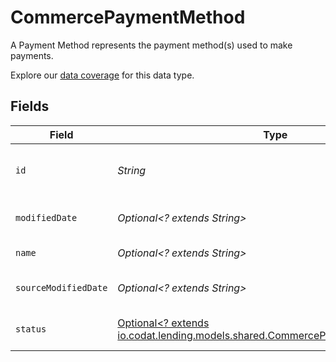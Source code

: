 # CommercePaymentMethod

A Payment Method represents the payment method(s) used to make payments.

Explore our [data coverage](https://knowledge.codat.io/supported-features/commerce?view=tab-by-data-type&dataType=commerce-paymentMethods) for this data type.


## Fields

| Field                                                                                                                                | Type                                                                                                                                 | Required                                                                                                                             | Description                                                                                                                          | Example                                                                                                                              |
| ------------------------------------------------------------------------------------------------------------------------------------ | ------------------------------------------------------------------------------------------------------------------------------------ | ------------------------------------------------------------------------------------------------------------------------------------ | ------------------------------------------------------------------------------------------------------------------------------------ | ------------------------------------------------------------------------------------------------------------------------------------ |
| `id`                                                                                                                                 | *String*                                                                                                                             | :heavy_check_mark:                                                                                                                   | A unique, persistent identifier for this record                                                                                      | 13d946f0-c5d5-42bc-b092-97ece17923ab                                                                                                 |
| `modifiedDate`                                                                                                                       | *Optional<? extends String>*                                                                                                         | :heavy_minus_sign:                                                                                                                   | N/A                                                                                                                                  | 2022-10-23 00:00:00 +0000 UTC                                                                                                        |
| `name`                                                                                                                               | *Optional<? extends String>*                                                                                                         | :heavy_minus_sign:                                                                                                                   | The name of the PaymentMethod                                                                                                        | Alipay                                                                                                                               |
| `sourceModifiedDate`                                                                                                                 | *Optional<? extends String>*                                                                                                         | :heavy_minus_sign:                                                                                                                   | N/A                                                                                                                                  | 2022-10-23 00:00:00 +0000 UTC                                                                                                        |
| `status`                                                                                                                             | [Optional<? extends io.codat.lending.models.shared.CommercePaymentMethodStatus>](../../models/shared/CommercePaymentMethodStatus.md) | :heavy_minus_sign:                                                                                                                   | Status of the Payment Method.                                                                                                        |                                                                                                                                      |